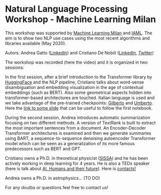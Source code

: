 # Natural Language Processing Workshop - Machine Learning Milan

This workshop was supported by [Machine Learning Milan](https://twitter.com/ML_Milano) and [IAML](https://twitter.com/iaml_it). The aim is to show two NLP use cases using the most recent algorithms and libraries available (May 2020).

Autors: Andrea Gatto ([LinkedIn](https://www.linkedin.com/in/andrea-gatto/)) and Cristiano De Nobili ([LinkedIn](https://www.linkedin.com/in/cristiano-de-nobili/), [Twitter](https://twitter.com/denocris))

The workshop was recorded (here the video) and it is organized in two sessions:

In the first session, after a brief introduction to the Transformer library by [HuggingFace](https://huggingface.co/) and the NLP pipeline, Cristiano talks about word-sense disambiguation and embedding visualization in the age of contextual embeddings (such as BERT). Also some geometrical aspects hidden into transformer-based architectures are touched. Italian language is used and we take advantage of the pre-trained checkpoints: [Gilberto](https://huggingface.co/idb-ita/gilberto-uncased-from-camembert) and [Umberto](https://huggingface.co/Musixmatch/umberto-commoncrawl-cased-v1). Here the [link to some slide](https://docs.google.com/presentation/d/e/2PACX-1vQSCVJkfs5toV9UkFGx0JnEw6u9KJWe0HlwrooZ7I4FSbVF4LdAOhKjFrrjyHxDc1EflqMmGnvvo1-r/pub?start=false&loop=false&delayms=3000) that can be useful to follow the first notebook.

During the second session, Andrea introduces automatic summarization focusing on two different methods. A version of TextRank is built to extract the most important sentences from a document. An Encoder-Decoder Transformer architectures is examined and then we generate summaries using BART, a sequence-to-sequence denoising autoencoder Transformer model which can be seen as a generalization of its more famous predecessors such as BERT and GPT.


Cristiano owns a Ph.D. in theoretical physicist ([SISSA](https://twitter.com/Sissaschool)) and he has been actively working in deep learning for 4 years. He is also a TEDx speaker (here is talk about [AI, Humans and their future](https://youtu.be/8-hrmer9d_E)). Here is [contacts!](https://denocris.com/)

Andrea owns a Ph.D. in astrophysics... (TO DO)

For any doutbs or questions feel free to contact us! 
